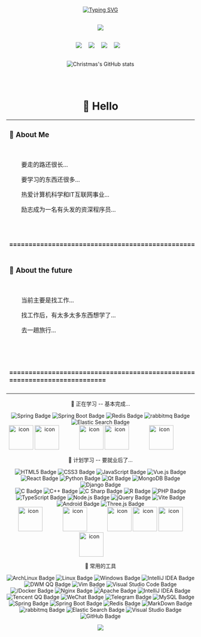 <div align="center">
<br>
  <!-- dynamic typing effect 动态打字效果 -->
  <div align="center">
    <a href="https://blog.ayaka.icu/">
      <img src="https://readme-typing-svg.demolab.com?font=Fira+Code&pause=1000&width=435&lines=print(%22Hello%2C%20World%22);我...是一个菜鸟...学习中...&center=true&size=27" alt="Typing SVG" />
    </a>
  </div>

<br><img src="https://ayaka-icu-oss.oss-cn-beijing.aliyuncs.com/imgs/gif/pc.gif" /><br><br>
 
<!-- profile logo 个人资料徽标 -->
  <div align="center">
    <a href="https://blog.ayaka.icu/"><img src="https://img.shields.io/badge/Website-博客-blue" /></a>&emsp;
    <a href="https://t.me/ayaka_icu"><img src="https://img.shields.io/badge/Telegram-电报-blue" /></a>&emsp;
    <a href="https://space.bilibili.com/1758416189/"><img src="https://img.shields.io/badge/Bilibili-B站-ff69b4" /></a>&emsp;
    <a href="https://twitter.com/ayaka_icu/"><img src="https://img.shields.io/badge/Twitter-推特-blue" /></a>&emsp;
  </div>
 <br>

![Christmas's GitHub stats](https://github-readme-stats.vercel.app/api?username=ayaka-icu&show_icons=true&theme=tokyonight)


<br>
<br>

#  🙋 Hello

<table>
<tr><td>

### 🤺 About Me

<img align="right" width="250" src="http://img.ayaka.icu/i/2023/03/t1.gif" />&emsp;&emsp;&emsp;&emsp;&emsp;&emsp;
<br>
<p>&emsp;&emsp;要走的路还很长...</p>
<p>&emsp;&emsp;要学习的东西还很多...</p>
<p>&emsp;&emsp;热爱计算机科学和IT互联网事业...</p>
<p>&emsp;&emsp;励志成为一名有头发的资深程序员...</p> 
<br>
<p><strong>&emsp;==========================================================================</strong>
</td></tr>

<tr>
<td> 

### 🌅 About the future

<img align="right" width="250" src="http://img.ayaka.icu/i/2023/03/t2.gif" />&emsp;&emsp;&emsp;&emsp;&emsp;&emsp;
<br>
<p>&emsp;&emsp;当前主要是找工作...</p>
<p>&emsp;&emsp;找工作后，有太多太多东西想学了...</p>
<p>&emsp;&emsp;去一趟旅行...</p>
<br><br>
<p><strong>&emsp;==========================================================================</strong>
</td></tr>

<tr><td>
</td></tr>
</table>

 
💪 正在学习 -- 基本完成...

![Spring Badge](https://img.shields.io/badge/Spring-6DB33F?logo=spring&logoColor=fff&style=flat)
![Spring Boot Badge](https://img.shields.io/badge/SpringBoot-6DB33F?logo=springboot&logoColor=fff&style=flat)
![Redis Badge](https://img.shields.io/badge/Redis-DC382D?logo=redis&logoColor=fff&style=flat)
![rabbitmq Badge](https://img.shields.io/badge/RabbitMQ-FF6600?logo=rabbitmq&logoColor=fff&style=flat)
![Elastic Search Badge](https://img.shields.io/badge/ElasticSearch-005571?logo=elasticsearch&logoColor=fff&style=flat)<br>
<img src="https://techstack-generator.vercel.app/java-icon.svg" alt="icon" width="65" style="width: 65px; height: 65px; margin-right: 0px; margin-bottom: 0px;" />
<img src="https://techstack-generator.vercel.app/mysql-icon.svg" alt="icon" width="65" style="width: 65px; height: 65px; margin-right: 50px; margin-bottom: 0px;" />
<img src="https://techstack-generator.vercel.app/restapi-icon.svg" alt="icon" width="65" style="width: 65px; height: 65px; margin-right: 0px; margin-bottom: 0px;" />
<img src="https://techstack-generator.vercel.app/docker-icon.svg" alt="icon" width="65" style="width: 65px; height: 65px; margin-right: 50px; margin-bottom: 0px;" /> 
<img src="https://techstack-generator.vercel.app/nginx-icon.svg" alt="icon" width="65" style="width: 65px; height: 65px; margin-right: 50px; margin-bottom: 0px;" /><br>

🧠 计划学习 -- 要就业后了...

![HTML5 Badge](https://img.shields.io/badge/HTML5-E34F26?logo=html5&logoColor=fff&style=flat)
![CSS3 Badge](https://img.shields.io/badge/CSS3-1572B6?logo=css3&logoColor=fff&style=flat)
![JavaScript Badge](https://img.shields.io/badge/JavaScript-F7DF1E?logo=javascript&logoColor=000&style=flat)
![Vue.js Badge](https://img.shields.io/badge/Vue.js-4FC08D?logo=vuedotjs&logoColor=fff&style=flat)
![React Badge](https://img.shields.io/badge/React-61DAFB?logo=react&logoColor=000&style=flat)
![Python Badge](https://img.shields.io/badge/Python-3776AB?logo=python&logoColor=fff&style=flat)
![Qt Badge](https://img.shields.io/badge/Qt-41CD52?logo=qt&logoColor=fff&style=flat)
![MongoDB Badge](https://img.shields.io/badge/MongoDB-47A248?logo=mongodb&logoColor=fff&style=flat)
![Django Badge](https://img.shields.io/badge/Django-092E20?logo=django&logoColor=fff&style=flat)
<br>
![C Badge](https://img.shields.io/badge/C-A8B9CC?logo=c&logoColor=fff&style=flat)
![C++ Badge](https://img.shields.io/badge/C%2B%2B-00599C?logo=cplusplus&logoColor=fff&style=flat)
![C Sharp Badge](https://img.shields.io/badge/C%20Sharp-239120?logo=csharp&logoColor=fff&style=flat)
![R Badge](https://img.shields.io/badge/R-276DC3?logo=r&logoColor=fff&style=flat)
![PHP Badge](https://img.shields.io/badge/PHP-777BB4?logo=php&logoColor=fff&style=flat)
![TypeScript Badge](https://img.shields.io/badge/TypeScript-3178C6?logo=typescript&logoColor=fff&style=flat)
![Node.js Badge](https://img.shields.io/badge/Node.js-393?logo=nodedotjs&logoColor=fff&style=flat)
![jQuery Badge](https://img.shields.io/badge/jQuery-0769AD?logo=jquery&logoColor=fff&style=flat)
![Vite Badge](https://img.shields.io/badge/Vite-646CFF?logo=vite&logoColor=fff&style=flat)
![Android Badge](https://img.shields.io/badge/Android-3DDC84?logo=android&logoColor=fff&style=flat)
![Three.js Badge](https://img.shields.io/badge/Three.js-092E20?logo=threedotjs&logoColor=fff&style=flat)
<br>
<img src="https://techstack-generator.vercel.app/kubernetes-icon.svg" alt="icon" width="65" style="width: 65px; height: 65px; margin-right: 50px; margin-bottom: 0px;" />
<img src="https://techstack-generator.vercel.app/js-icon.svg" alt="icon" width="65" style="width: 65px; height: 65px; margin-right: 50px; margin-bottom: 0px;" />
<img src="https://techstack-generator.vercel.app/webpack-icon.svg" alt="icon" width="65" style="width: 65px; height: 65px; margin-right: 0px; margin-bottom: 0px;" /> 
<img src="https://techstack-generator.vercel.app/redux-icon.svg" alt="icon" width="65" style="width: 65px; height: 65px; margin-right: 0px; margin-bottom: 0px;" />
<img src="https://techstack-generator.vercel.app/eslint-icon.svg" alt="icon" width="65" style="width: 65px; height: 65px; margin-right: 0px; margin-bottom: 0px;" />
<img src="https://techstack-generator.vercel.app/ts-icon.svg" alt="icon" width="65" style="width: 65px; height: 65px; margin-right: 50px; margin-bottom: 0px;" />

🧰 常用的工具

![ArchLinux Badge](https://img.shields.io/badge/Arch-1793D1?logo=archlinux&logoColor=fff&style=flat)
![Linux Badge](https://img.shields.io/badge/Linux-FCC624?logo=linux&logoColor=000&style=flat)
![Windows Badge](https://img.shields.io/badge/Windows-0078D6?logo=windows&logoColor=fff&style=flat)
![IntelliJ IDEA Badge](https://img.shields.io/badge/IntelliJ_IDEA-000000?logo=intellijidea&logoColor=fff&style=flat)
![DWM QQ Badge](https://img.shields.io/badge/DWM-1177AA?logo=dwm&logoColor=fff&style=flat)
![Vim Badge](https://img.shields.io/badge/Vim-019733?logo=vim&logoColor=fff&style=flat)
![Visual Studio Code Badge](https://img.shields.io/badge/Visual%20Studio%20Code-007ACC?logo=visualstudiocode&logoColor=fff&style=flat)
![/Docker Badge](https://img.shields.io/badge/Docker-2496ED?logo=docker&logoColor=fff&style=flat)
![Nginx Badge](https://img.shields.io/badge/Nginx-009639?logo=nginx&logoColor=fff&style=flat)
![Apache Badge](https://img.shields.io/badge/Apache-D22128?logo=apache&logoColor=fff&style=flat)
![IntelliJ IDEA Badge](https://img.shields.io/badge/Tomcat-F8DC75?logo=apachetomcat&logoColor=fff&style=flat)
![Tencent QQ Badge](https://img.shields.io/badge/TencentQQ-EB1923?logo=tencentqq&logoColor=fff&style=flat)
![WeChat Badge](https://img.shields.io/badge/WeChat-07C160?logo=wechat&logoColor=fff&style=flat)
![Telegram Badge](https://img.shields.io/badge/Telegram-26A5E4?logo=telegram&logoColor=fff&style=flat)
![MySQL Badge](https://img.shields.io/badge/MySQL-4479A1?logo=mysql&logoColor=fff&style=flat)
![Spring Badge](https://img.shields.io/badge/Spring-6DB33F?logo=spring&logoColor=fff&style=flat)
![Spring Boot Badge](https://img.shields.io/badge/SpringBoot-6DB33F?logo=springboot&logoColor=fff&style=flat)
![Redis Badge](https://img.shields.io/badge/Redis-DC382D?logo=redis&logoColor=fff&style=flat)
![MarkDown Badge](https://img.shields.io/badge/MarkDown-1B1F24?logo=markdown&logoColor=fff&style=flat)
![rabbitmq Badge](https://img.shields.io/badge/RabbitMQ-FF6600?logo=rabbitmq&logoColor=fff&style=flat)
![Elastic Search Badge](https://img.shields.io/badge/ElasticSearch-005571?logo=elasticsearch&logoColor=fff&style=flat)
![Visual Studio Badge](https://img.shields.io/badge/Visual%20Studio-5C2D91?logo=visualstudio&logoColor=fff&style=flat)
![GitHub Badge](https://img.shields.io/badge/GitHub-181717?logo=github&logoColor=fff&style=flat)<br>

<img src="https://skillicons.dev/icons?i=idea,nginx,docker,redis,spring,mysql,github,linux,lua,md,vim," />


